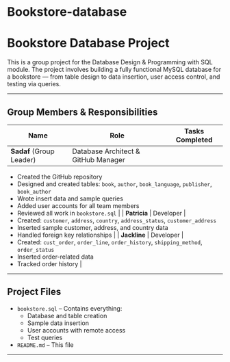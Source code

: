 # Bookstore-database

# Bookstore Database Project

This is a group project for the Database Design & Programming with SQL module. The project involves building a fully functional MySQL database for a bookstore — from table design to data insertion, user access control, and testing via queries.

---

## Group Members & Responsibilities

| Name           | Role              | Tasks Completed |
|----------------|-------------------|-----------------|
| **Sadaf** (Group Leader) | Database Architect & GitHub Manager |  
- Created the GitHub repository  
- Designed and created tables: `book`, `author`, `book_language`, `publisher`, `book_author`  
- Wrote insert data and sample queries  
- Added user accounts for all team members  
- Reviewed all work in `bookstore.sql` |
| **Patricia**   | Developer |  
- Created: `customer`, `address`, `country`, `address_status`, `customer_address`  
- Inserted sample customer, address, and country data  
- Handled foreign key relationships |
| **Jackline**   | Developer |  
- Created: `cust_order`, `order_line`, `order_history`, `shipping_method`, `order_status`  
- Inserted order-related data  
- Tracked order history |

---

## Project Files

- `bookstore.sql` – Contains everything:  
  - Database and table creation  
  - Sample data insertion  
  - User accounts with remote access  
  - Test queries
- `README.md` – This file

---
